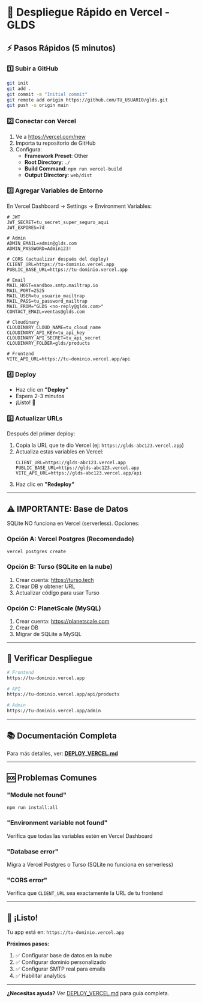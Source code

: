 # 🚀 Despliegue Rápido en Vercel - GLDS

## ⚡ Pasos Rápidos (5 minutos)

### 1️⃣ Subir a GitHub
```bash
git init
git add .
git commit -m "Initial commit"
git remote add origin https://github.com/TU_USUARIO/glds.git
git push -u origin main
```

### 2️⃣ Conectar con Vercel
1. Ve a https://vercel.com/new
2. Importa tu repositorio de GitHub
3. Configura:
   - **Framework Preset**: Other
   - **Root Directory**: `./`
   - **Build Command**: `npm run vercel-build`
   - **Output Directory**: `web/dist`

### 3️⃣ Agregar Variables de Entorno
En Vercel Dashboard → Settings → Environment Variables:

```env
# JWT
JWT_SECRET=tu_secret_super_seguro_aqui
JWT_EXPIRES=7d

# Admin
ADMIN_EMAIL=admin@glds.com
ADMIN_PASSWORD=Admin123!

# CORS (actualizar después del deploy)
CLIENT_URL=https://tu-dominio.vercel.app
PUBLIC_BASE_URL=https://tu-dominio.vercel.app

# Email
MAIL_HOST=sandbox.smtp.mailtrap.io
MAIL_PORT=2525
MAIL_USER=tu_usuario_mailtrap
MAIL_PASS=tu_password_mailtrap
MAIL_FROM="GLDS <no-reply@glds.com>"
CONTACT_EMAIL=ventas@glds.com

# Cloudinary
CLOUDINARY_CLOUD_NAME=tu_cloud_name
CLOUDINARY_API_KEY=tu_api_key
CLOUDINARY_API_SECRET=tu_api_secret
CLOUDINARY_FOLDER=glds/products

# Frontend
VITE_API_URL=https://tu-dominio.vercel.app/api
```

### 4️⃣ Deploy
- Haz clic en **"Deploy"**
- Espera 2-3 minutos
- ¡Listo! 🎉

### 5️⃣ Actualizar URLs
Después del primer deploy:
1. Copia la URL que te dio Vercel (ej: `https://glds-abc123.vercel.app`)
2. Actualiza estas variables en Vercel:
   ```env
   CLIENT_URL=https://glds-abc123.vercel.app
   PUBLIC_BASE_URL=https://glds-abc123.vercel.app
   VITE_API_URL=https://glds-abc123.vercel.app/api
   ```
3. Haz clic en **"Redeploy"**

---

## ⚠️ IMPORTANTE: Base de Datos

SQLite NO funciona en Vercel (serverless). Opciones:

### Opción A: Vercel Postgres (Recomendado)
```bash
vercel postgres create
```

### Opción B: Turso (SQLite en la nube)
1. Crear cuenta: https://turso.tech
2. Crear DB y obtener URL
3. Actualizar código para usar Turso

### Opción C: PlanetScale (MySQL)
1. Crear cuenta: https://planetscale.com
2. Crear DB
3. Migrar de SQLite a MySQL

---

## 🧪 Verificar Despliegue

```bash
# Frontend
https://tu-dominio.vercel.app

# API
https://tu-dominio.vercel.app/api/products

# Admin
https://tu-dominio.vercel.app/admin
```

---

## 📚 Documentación Completa

Para más detalles, ver: **[DEPLOY_VERCEL.md](./DEPLOY_VERCEL.md)**

---

## 🆘 Problemas Comunes

### "Module not found"
```bash
npm run install:all
```

### "Environment variable not found"
Verifica que todas las variables estén en Vercel Dashboard

### "Database error"
Migra a Vercel Postgres o Turso (SQLite no funciona en serverless)

### "CORS error"
Verifica que `CLIENT_URL` sea exactamente la URL de tu frontend

---

## 🎉 ¡Listo!

Tu app está en: `https://tu-dominio.vercel.app`

**Próximos pasos:**
1. ✅ Configurar base de datos en la nube
2. ✅ Configurar dominio personalizado
3. ✅ Configurar SMTP real para emails
4. ✅ Habilitar analytics

---

**¿Necesitas ayuda?** Ver [DEPLOY_VERCEL.md](./DEPLOY_VERCEL.md) para guía completa.
